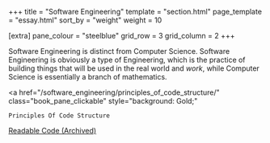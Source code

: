 +++
title = "Software Engineering"
template = "section.html"
page_template = "essay.html"
sort_by = "weight"
weight = 10

[extra]
pane_colour = "steelblue"
grid_row = 3
grid_column = 2
+++

Software Engineering is distinct from Computer Science.  Software Engineering is obviously a type of Engineering, which is the practice of building things that will be used in the real world and _work_, while Computer Science is essentially a branch of mathematics.

<a href="/software_engineering/principles_of_code_structure/"
   class="book_pane_clickable"
   style="background: Gold;"
   >
    Principles Of Code Structure
</a>

[Readable Code (Archived)](@/software_engineering/readable_code.md)